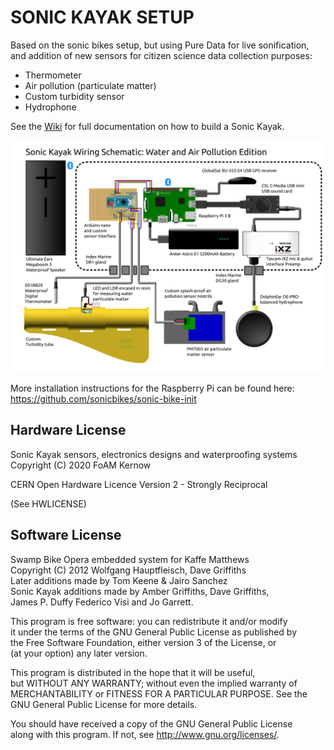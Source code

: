 SONIC KAYAK SETUP
=================

Based on the sonic bikes setup, but using Pure Data for live
sonification, and addition of new sensors for citizen science data
collection purposes:

* Thermometer
* Air pollution (particulate matter)
* Custom turbidity sensor
* Hydrophone

See the [Wiki](https://github.com/fo-am/sonic-kayaks/wiki) for full documentation on how to build a Sonic Kayak.

![](https://github.com/fo-am/sonic-kayaks/raw/master/hardware/full-wiring-action.png)

More installation instructions for the Raspberry Pi can be found here:
https://github.com/sonicbikes/sonic-bike-init

Hardware License
----------------

Sonic Kayak sensors, electronics designs and waterproofing systems Copyright (C) 2020 FoAM Kernow

CERN Open Hardware Licence Version 2 - Strongly Reciprocal

(See HWLICENSE)

Software License
------------------
Swamp Bike Opera embedded system for Kaffe Matthews <br>
Copyright (C) 2012 Wolfgang Hauptfleisch, Dave Griffiths<br>
Later additions made by Tom Keene & Jairo Sanchez<br>
Sonic Kayak additions made by Amber Griffiths, Dave Griffiths,<br>
James P. Duffy Federico Visi and Jo Garrett. 

This program is free software: you can redistribute it and/or modify<br>
it under the terms of the GNU General Public License as published by<br>
the Free Software Foundation, either version 3 of the License, or<br>
(at your option) any later version.<br>

This program is distributed in the hope that it will be useful,<br>
but WITHOUT ANY WARRANTY; without even the implied warranty of<br>
MERCHANTABILITY or FITNESS FOR A PARTICULAR PURPOSE.  See the<br>
GNU General Public License for more details.<br>

You should have received a copy of the GNU General Public License<br>
along with this program.  If not, see <http://www.gnu.org/licenses/>.

